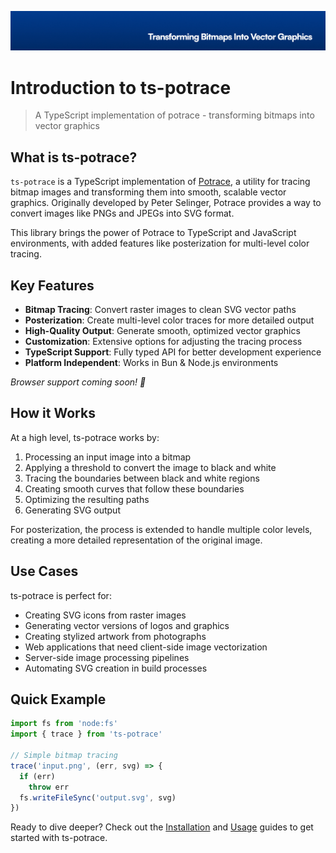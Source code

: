 <p align="center"><img src="https://github.com/stacksjs/ts-potrace/blob/main/.github/art/cover.jpg?raw=true" alt="Social Card of this repo"></p>

# Introduction to ts-potrace

> A TypeScript implementation of potrace - transforming bitmaps into vector graphics

## What is ts-potrace?

`ts-potrace` is a TypeScript implementation of [Potrace](http://potrace.sourceforge.net/), a utility for tracing bitmap images and transforming them into smooth, scalable vector graphics. Originally developed by Peter Selinger, Potrace provides a way to convert images like PNGs and JPEGs into SVG format.

This library brings the power of Potrace to TypeScript and JavaScript environments, with added features like posterization for multi-level color tracing.

## Key Features

- **Bitmap Tracing**: Convert raster images to clean SVG vector paths
- **Posterization**: Create multi-level color traces for more detailed output
- **High-Quality Output**: Generate smooth, optimized vector graphics
- **Customization**: Extensive options for adjusting the tracing process
- **TypeScript Support**: Fully typed API for better development experience
- **Platform Independent**: Works in Bun & Node.js environments

_Browser support coming soon! 🚧_

## How it Works

At a high level, ts-potrace works by:

1. Processing an input image into a bitmap
2. Applying a threshold to convert the image to black and white
3. Tracing the boundaries between black and white regions
4. Creating smooth curves that follow these boundaries
5. Optimizing the resulting paths
6. Generating SVG output

For posterization, the process is extended to handle multiple color levels, creating a more detailed representation of the original image.

## Use Cases

ts-potrace is perfect for:

- Creating SVG icons from raster images
- Generating vector versions of logos and graphics
- Creating stylized artwork from photographs
- Web applications that need client-side image vectorization
- Server-side image processing pipelines
- Automating SVG creation in build processes

## Quick Example

```ts
import fs from 'node:fs'
import { trace } from 'ts-potrace'

// Simple bitmap tracing
trace('input.png', (err, svg) => {
  if (err)
    throw err
  fs.writeFileSync('output.svg', svg)
})
```

Ready to dive deeper? Check out the [Installation](./install) and [Usage](./usage) guides to get started with ts-potrace.
